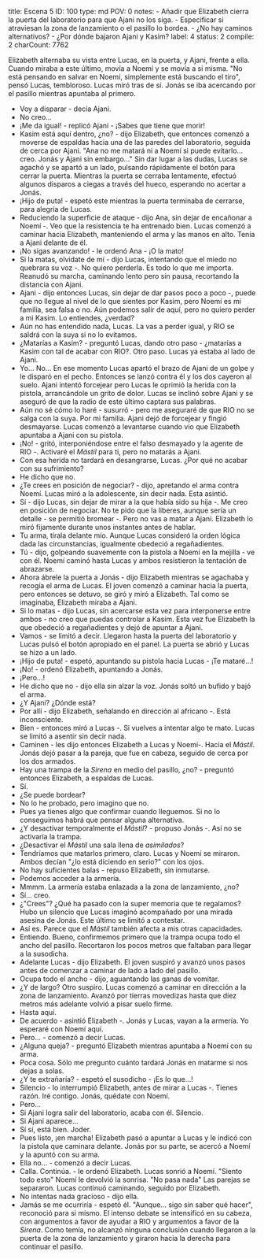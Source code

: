 title:          Escena 5
ID:             100
type:           md
POV:            0
notes:          - Añadir que Elizabeth cierra la puerta del laboratorio para que Ajani no los siga.
                - Especificar si atraviesan la zona de lanzamiento o el pasillo lo bordea.
                - ¿No hay caminos alternativos?
                - ¿Por dónde bajaron Ajani y Kasim?
label:          4
status:         2
compile:        2
charCount:      7762


Elizabeth alternaba su vista entre Lucas, en la puerta, y Ajani, frente a ella. Cuando miraba a este último, movía a Noemí y se movía a si misma.
"No está pensando en salvar en Noemí, simplemente está buscando el tiro", pensó Lucas, tembloroso.
Lucas miró tras de sí. Jonás se iba acercando por el pasillo mientras apuntaba al primero.
- Voy a disparar - decía Ajani.
- No creo...
- ¡Me da igual! - replicó Ajani - ¡Sabes que tiene que morir!
- Kasim está aquí dentro, ¿no? - dijo Elizabeth, que entonces comenzó a moverse de espaldas hacia una de las paredes del laboratorio, seguida de cerca por Ajani.
"Ana no me matará ni a Noemí si puede evitarlo... creo. Jonás y Ajani sin embargo..."
Sin dar lugar a las dudas, Lucas se agachó y se apartó a un lado, pulsando rápidamente el botón para cerrar la puerta. Mientras la puerta se cerraba lentamente, efectuó algunos disparos a ciegas a través del hueco, esperando no acertar a Jonás.
- ¡Hijo de puta! - espetó este mientras la puerta terminaba de cerrarse, para alegría de Lucas.
- Reduciendo la superficie de ataque - dijo Ana, sin dejar de encañonar a Noemí -. Veo que la resistencia te ha entrenado bien.
Lucas comenzó a caminar hacia Elizabeth, manteniendo el arma y las manos en alto. Tenía a Ajani delante de él.
- ¡No sigas avanzando! - le ordenó Ana - ¡O la mato!
- Si la matas, olvidate de mí - dijo Lucas, intentando que el miedo no quebrara su voz -. No quiero perderla. Es todo lo que me importa.
Reanudó su marcha, caminando lento pero sin pausa, recortando la distancia con Ajani.
- Ajani - dijo entonces Lucas, sin dejar de dar pasos poco a poco -, puede que no llegue al nivel de lo que sientes por Kasim, pero Noemí es mi familia, sea falsa o no. Aún podemos salir de aquí, pero no quiero perder a mi Kasim. Lo entiendes, ¿verdad?
- Aún no has entendido nada, Lucas. La vas a perder igual, y RIO se saldrá con la suya si no lo evitamos.
- ¿Matarías a Kasim? - preguntó Lucas, dando otro paso - ¿matarías a Kasim con tal de acabar con RIO?.
Otro paso. Lucas ya estaba al lado de Ajani.
- Yo... No...
En ese momento Lucas apartó el brazo de Ajani de un golpe y le disparó en el pecho. Entonces se lanzó contra él y los dos cayeron al suelo.
Ajani intentó forcejear pero Lucas le oprimió la herida con la pistola, arrancándole un grito de dolor.
Lucas se inclinó sobre Ajani y se aseguró de que la radio de este último captara sus palabras.
- Aún no sé cómo lo haré - susurró - pero me aseguraré de que RIO no se salga con la suya. Por mi familia.
Ajani dejó de forcejear y fingió desmayarse.
Lucas comenzó a levantarse cuando vio que Elizabeth apuntaba a Ajani con su pistola.
- ¡No! - gritó, interponiéndose entre el falso desmayado y la agente de RIO -. Activaré el *Mástil* para ti, pero no matarás a Ajani.
- Con esa herida no tardará en desangrarse, Lucas. ¿Por qué no acabar con su sufrimiento?
- He dicho que no.
- ¿Te crees en posición de negociar? - dijo, apretando el arma contra Noemí.
Lucas miró a la adolescente, sin decir nada. Esta asintió.
- Sí - dijo Lucas, sin dejar de mirar a la que había sido su hija -. Me creo en posición de negociar. No te pido que la liberes, aunque sería un detalle - se permitió bromear -. Pero no vas a matar a Ajani.
Elizabeth lo miró fijamente durante unos instantes antes de hablar.
- Tu arma, tírala delante mío.
Aunque Lucas consideró la orden lógica dada las circunstancias, igualmente obedeció a regañadientes.
- Tú - dijo, golpeando suavemente con la pistola a Noemí en la mejilla - ve con él.
Noemí caminó hasta Lucas y ambos resistieron la tentación de abrazarse.
- Ahora ábrele la puerta a Jonás - dijo Elizabeth mientras se agachaba y recogía el arma de Lucas.
El joven comenzó a caminar hacia la puerta, pero entonces se detuvo, se giró y miró a Elizabeth. Tal como se imaginaba, Elizabeth miraba a Ajani.
- Si lo matas - dijo Lucas, sin acercarse esta vez para interponerse entre ambos - no creo que puedas controlar a Kasim.
Esta vez fue Elizabeth la que obedeció a regañadientes y dejó de apuntar a Ajani.
- Vamos - se limitó a decir.
Llegaron hasta la puerta del laboratorio y Lucas pulsó el botón apropiado en el panel.
La puerta se abrió y Lucas se hizo a un lado.
- ¡Hijo de puta! - espetó, apuntando su pistola hacia Lucas - ¡Te mataré...!
- ¡No! - ordenó Elizabeth, apuntando a Jonás.
- ¡Pero...!
- He dicho que no - dijo ella sin alzar la voz.
Jonás soltó un bufido y bajó el arma.
- ¿Y Ajani? ¿Dónde está?
- Por allí - dijo Elizabeth, señalando en dirección al africano -. Está inconsciente.
- Bien - entonces miró a Lucas -. Si vuelves a intentar algo te mato.
Lucas se limitó a asentir sin decir nada.
- Caminen - les dijo entonces Elizabeth a Lucas y Noemí-. Hacia el *Mástil*.
Jonás dejó pasar a la pareja, que fue en cabeza, seguido de cerca por los dos armados.
- Hay una trampa de la *Sirena* en medio del pasillo, ¿no? - preguntó entonces Elizabeth, a espaldas de Lucas.
- Sí.
- ¿Se puede bordear?
- No lo he probado, pero imagino que no.
- Pues ya tienes algo que confirmar cuando lleguemos. Si no lo conseguimos habrá que pensar alguna alternativa.
- ¿Y desactivar temporalmente el *Mástil*? - propuso Jonás -. Así no se activaría la trampa.
- ¿Desactivar el *Mástil* una sala llena de *asimilados*?
- Tendríamos que matarlos primero, claro.
Lucas y Noemí se miraron. Ambos decían "¿lo está diciendo en serio?" con los ojos.
- No hay suficientes balas - repuso Elizabeth, sin inmutarse.
- Podemos acceder a la armería.
- Mmmm. La armería estaba enlazada a la zona de lanzamiento, ¿no?
- Sí... creo.
- ¿"Crees"? ¿Qué ha pasado con la super memoria que te regalamos?
Hubo un silencio que Lucas imaginó acompañado por una mirada asesina de Jonás.
Este último se limitó a contestar.
- Así es. Parece que el *Mástil* también afecta a mis otras capacidades.
- Entiendo. Bueno, confirmemos primero que la trampa ocupa todo el ancho del pasillo.
Recortaron los pocos metros que faltaban para llegar a la susodicha.
- Adelante Lucas - dijo Elizabeth.
El joven suspiró y avanzó unos pasos antes de comenzar a caminar de lado a lado del pasillo.
- Ocupa todo el ancho - dijo, aguantando las ganas de vomitar.
- ¿Y de largo?
Otro suspiro. Lucas comenzó a caminar en dirección a la zona de lanzamiento.
Avanzó por tierras movedizas hasta que diez metros más adelante volvió a pisar suelo firme.
- Hasta aquí.
- De acuerdo - asintió Elizabeth -. Jonás y Lucas, vayan a la armería. Yo esperaré con Noemí aquí.
- Pero... - comenzó a decir Lucas.
- ¿Alguna queja? - preguntó Elizabeth mientras apuntaba a Noemí con su arma.
- Poca cosa. Sólo me pregunto cuánto tardará Jonás en matarme si nos dejas a solas.
- ¿Y te extrañaría? - espetó el susodicho - ¡Es lo que...!
- Silencio - lo interrumpió Elizabeth, antes de mirar a Lucas -. Tienes razón. Iré contigo. Jonás, quédate con Noemí.
- Pero...
- Si Ajani logra salir del laboratorio, acaba con él.
Silencio.
- Si Ajani aparece...
- Sí sí, está bien. Joder.
- Pues listo, ¡en marcha!
Elizabeth pasó a apuntar a Lucas y le indicó con la pistola que caminara delante. Jonás por su parte, se acercó a Noemí y la apuntó con su arma.
- Ella no... - comenzó a decir Lucas.
- Calla. Continúa. - le ordenó Elizabeth.
Lucas sonrió a Noemí.
"Siento todo esto"
Noemí le devolvió la sonrisa.
"No pasa nada"
Las parejas se separaron. Lucas continuó caminando, seguido por Elizabeth.
- No intentas nada gracioso - dijo ella.
- Jamás se me ocurriría - espetó él.
"Aunque... sigo sin saber qué hacer", reconoció para si mismo.
El intenso debate se intensificó en su cabeza, con argumentos a favor de ayudar a RIO y argumentos a favor de la *Sirena*.
Como temía, no alcanzó ninguna conclusión cuando llegaron a la puerta de la zona de lanzamiento y giraron hacia la derecha para continuar el pasillo.
